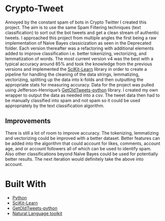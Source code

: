 # Crypto-Tweet

Annoyed by the constant spam of bots in Crypto Twitter I created this project. The aim is to use the same Spam Filtering techniques (text classification) to sort out the bot tweets and get a clean stream of authentic tweets. I approached this project from multiple angles the first being a raw implementation of Naive Bayes classicization as seen in the Deprecated folder. Each version thereafter was a refactoring with additional elements added to improve classification i.e. better tokenizing, vectorizing, and lemmatization of words.
The most current version v4 was the best with a typical accuracy around 85% and took the knowledge from the previous versions and implemented the [SciKit-Learn]( http://scikit-learn.org/stable/) library in order to create a pipeline for handling the cleaning of the data strings, lemmatizing, vectorizing, splitting up the data into k-folds and then outputting the appropriate stats for measuring accuracy.
Data for the project was pulled using Jefferson-Henrique’s [GetOldTweets-python]( https://github.com/Jefferson-Henrique/GetOldTweets-python) library. I created my own wrapper to output the data as needed into a csv. The tweet data then had to be manually classified into spam and not spam so it could be used appropriately by the text classification algorithm.

## Improvements
There is still a lot of room to improve accuracy. The tokenizing, lemmatizing and vectorizing could be improved with a better dataset. Better features can be added into the algorithm that could account for likes, comments, account age, and or account followers all of which can be used to identify spam. Also other classifications beyond Naïve Bayes could be used for potentially better results.
The next iteration would definitely take the above into account.

# Built With

* [Python](https://www.python.org/)
* [SciKit-Learn]( http://scikit-learn.org/stable/)
* [GetOldTweets-python]( https://github.com/Jefferson-Henrique/GetOldTweets-python)
* [Natural Language toolkit](https://www.nltk.org/)
